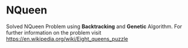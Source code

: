 # NQueen

Solved NQueen Problem using **Backtracking** and **Genetic** Algorithm.
For further information on the problem visit https://en.wikipedia.org/wiki/Eight_queens_puzzle
